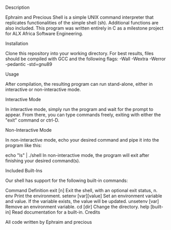 Description

Ephraim and Precious Shell is a simple UNIX command interpreter that replicates functionalities of the simple shell (sh). Additional functions are also included. This program was written entirely in C as a milestone project for ALX Africa Software Engineering.

Installation

Clone this repository into your working directory. For best results, files should be compiled with GCC and the following flags: -Wall -Wextra -Werror -pedantic -std=gnu89

Usage

After compilation, the resulting program can run stand-alone, either in interactive or non-interactive mode.

Interactive Mode

In interactive mode, simply run the program and wait for the prompt to appear. From there, you can type commands freely, exiting with either the "exit" command or ctrl-D.

Non-Interactive Mode

In non-interactive mode, echo your desired command and pipe it into the program like this:

echo "ls" | ./shell
In non-interactive mode, the program will exit after finishing your desired command(s).

Included Built-Ins

Our shell has support for the following built-in commands:

Command	Definition
exit [n]	Exit the shell, with an optional exit status, n.
env	Print the environment.
setenv [var][value]	Set an environment variable and value. If the variable exists, the value will be updated.
unsetenv [var]	Remove an environment variable.
cd [dir]	Change the directory.
help [built-in]	Read documentation for a built-in.
Credits

All code written by Ephraim and precious
